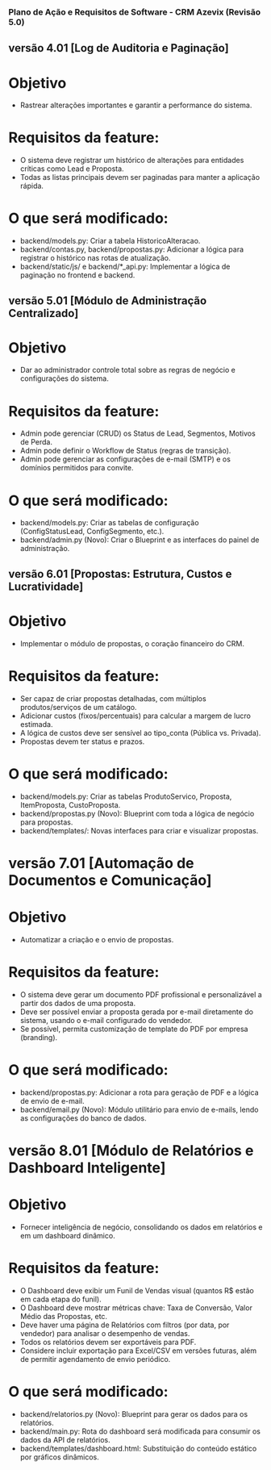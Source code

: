 ### Plano de Ação e Requisitos de Software - CRM Azevix (Revisão 5.0)

## versão 4.01 [Log de Auditoria e Paginação]
# Objetivo
- Rastrear alterações importantes e garantir a performance do sistema.

# Requisitos da feature:
- O sistema deve registrar um histórico de alterações para entidades críticas como Lead e Proposta.
- Todas as listas principais devem ser paginadas para manter a aplicação rápida.

# O que será modificado:
- backend/models.py: Criar a tabela HistoricoAlteracao.
- backend/contas.py, backend/propostas.py: Adicionar a lógica para registrar o histórico nas rotas de atualização.
- backend/static/js/ e backend/*_api.py: Implementar a lógica de paginação no frontend e backend.

## versão 5.01 [Módulo de Administração Centralizado]
# Objetivo
- Dar ao administrador controle total sobre as regras de negócio e configurações do sistema.

# Requisitos da feature:
- Admin pode gerenciar (CRUD) os Status de Lead, Segmentos, Motivos de Perda.
- Admin pode definir o Workflow de Status (regras de transição).
- Admin pode gerenciar as configurações de e-mail (SMTP) e os domínios permitidos para convite.

# O que será modificado:
- backend/models.py: Criar as tabelas de configuração (ConfigStatusLead, ConfigSegmento, etc.).
- backend/admin.py (Novo): Criar o Blueprint e as interfaces do painel de administração.

## versão 6.01 [Propostas: Estrutura, Custos e Lucratividade]
# Objetivo
- Implementar o módulo de propostas, o coração financeiro do CRM.

# Requisitos da feature:
- Ser capaz de criar propostas detalhadas, com múltiplos produtos/serviços de um catálogo.
- Adicionar custos (fixos/percentuais) para calcular a margem de lucro estimada.
- A lógica de custos deve ser sensível ao tipo_conta (Pública vs. Privada).
- Propostas devem ter status e prazos.

# O que será modificado:
- backend/models.py: Criar as tabelas ProdutoServico, Proposta, ItemProposta, CustoProposta.
- backend/propostas.py (Novo): Blueprint com toda a lógica de negócio para propostas.
- backend/templates/: Novas interfaces para criar e visualizar propostas.

# versão 7.01 [Automação de Documentos e Comunicação]
# Objetivo
- Automatizar a criação e o envio de propostas.

# Requisitos da feature:
- O sistema deve gerar um documento PDF profissional e personalizável a partir dos dados de uma proposta.
- Deve ser possível enviar a proposta gerada por e-mail diretamente do sistema, usando o e-mail configurado do vendedor.
- Se possível, permita customização de template do PDF por empresa (branding).

# O que será modificado:
- backend/propostas.py: Adicionar a rota para geração de PDF e a lógica de envio de e-mail.
- backend/email.py (Novo): Módulo utilitário para envio de e-mails, lendo as configurações do banco de dados.

# versão 8.01 [Módulo de Relatórios e Dashboard Inteligente]
# Objetivo
- Fornecer inteligência de negócio, consolidando os dados em relatórios e em um dashboard dinâmico.

# Requisitos da feature:
- O Dashboard deve exibir um Funil de Vendas visual (quantos R$ estão em cada etapa do funil).
- O Dashboard deve mostrar métricas chave: Taxa de Conversão, Valor Médio das Propostas, etc.
- Deve haver uma página de Relatórios com filtros (por data, por vendedor) para analisar o desempenho de vendas.
- Todos os relatórios devem ser exportáveis para PDF.
 - Considere incluir exportação para Excel/CSV em versões futuras, além de permitir agendamento de envio periódico.

# O que será modificado:
- backend/relatorios.py (Novo): Blueprint para gerar os dados para os relatórios.
- backend/main.py: Rota do dashboard será modificada para consumir os dados da API de relatórios.
- backend/templates/dashboard.html: Substituição do conteúdo estático por gráficos dinâmicos.